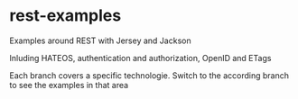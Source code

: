 # rest-examples

Examples around REST with Jersey and Jackson

Inluding HATEOS, authentication and authorization, OpenID and ETags

Each branch covers a specific technologie. Switch to the according branch to see the examples in that area
